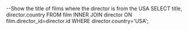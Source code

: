 --Show the title of films where the director is from the USA
SELECT title, director.country
FROM film
INNER JOIN director ON film.director_id=director.id WHERE director.country='USA';
